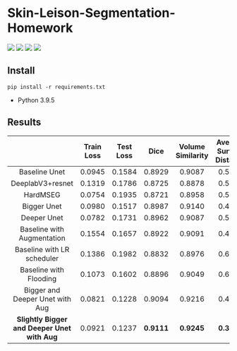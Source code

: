 # Skin-Leison-Segmentation-Homework

<img src="/home/jiuk/homework/skin_leison/testing/image/ISIC_0000000.jpg"/>
<img src="/home/jiuk/homework/skin_leison/testing/label/ISIC_0000000_segmentation.jpg"/>
<img src="/home/jiuk/homework/skin_leison/testing/image/ISIC_0000003.jpg"/>
<img src="/home/jiuk/homework/skin_leison/testing/label/ISIC_0000003_segmentation.jpg"/>


## Install

```
pip install -r requirements.txt
```
* Python 3.9.5


## Results
|                                              | Train Loss | Test Loss |    Dice    | Volume Similarity | Average Surface Distance | Hausdorrf Distance |
| :------------------------------------------: | :--------: | :-------: | :--------: | :---------------: | :----------------------: | :----------------: |
|                Baseline Unet                 |   0.0945   |  0.1584   |   0.8929   |      0.9087       |          0.5142          |       12.23        |
|               DeeplabV3+resnet               |   0.1319   |  0.1786   |   0.8725   |      0.8878       |          0.5945          |       12.03        |
|                   HardMSEG                   |   0.0754   |  0.1935   |   0.8721   |      0.8958       |          0.5865          |       11.90        |
|                 Bigger Unet                  |   0.0980   |  0.1517   |   0.8987   |      0.9140       |          0.4874          |       12.44        |
|                 Deeper Unet                  |   0.0782   |  0.1731   |   0.8962   |      0.9087       |          0.5028          |       11.78        |
|          Baseline with Augmentation          |   0.1554   |  0.1657   |   0.8922   |      0.9091       |          0.4953          |       10.73        |
|          Baseline with LR scheduler          |   0.1386   |  0.1982   |   0.8832   |      0.8976       |          0.6456          |       13.33        |
|            Baseline with Flooding            |   0.1073   |  0.1602   |   0.8896   |      0.9049       |          0.6161          |       12.61        |
|       Bigger and Deeper Unet with Aug        |   0.0821   |  0.1228   |   0.9094   |      0.9216       |          0.4099          |       8.959        |
| **Slightly Bigger and Deeper Unet with Aug** |   0.0921   |  0.1237   | **0.9111** |    **0.9245**     |        **0.3326**        |     **8.715**      |
